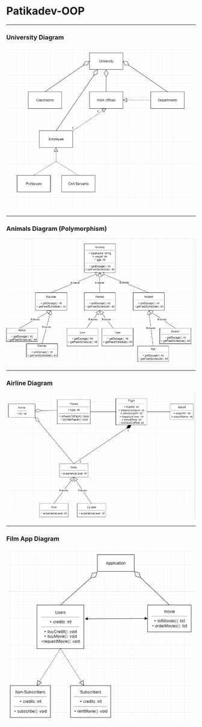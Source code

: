 # Patikadev-OOP

***

### University Diagram

![](https://github.com/zeynepakkaya-1/Patikadev-OOP/blob/main/1.png)

***

### Animals Diagram (Polymorphism)

![](https://github.com/zeynepakkaya-1/Patikadev-OOP/blob/main/2.png)

***

### Airline Diagram

![](https://github.com/zeynepakkaya-1/Patikadev-OOP/blob/main/3.png)

***

### Film App Diagram

![](https://github.com/zeynepakkaya-1/Patikadev-OOP/blob/main/4.png)
